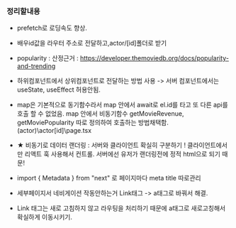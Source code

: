 ### 정리할내용

* prefetch로 로딩속도 향상.

* 배우id값을 라우터 주소로 전달하고,actor/[id]폴더로 받기

* popularity : 산정근거 : https://developer.themoviedb.org/docs/popularity-and-trending

* 하위컴포넌트에서 상위컴포넌트로 전달하는 방법 사용 -> 서버 컴포넌트에서는 useState, useEffect 허용안됨.

* map은 기본적으로 동기함수라서 map 안에서 await로 el.id를 타고 또 다른 api를 호출 할 수 없었음. map 안에서 비동기함수 getMovieRevenue, getMoviePopularity 따로 정의하여 호출하는 방법채택함.
(actor)\actor\[id]\page.tsx

* ★ 비동기로 데이터 랜더링 : 서버와 클라이언트 확실히 구분하기 ! 클라이언트에서만 리액트 훅 사용해서 컨트롤. 서버에선 유저가 랜더링전에 정적 html으로 되기 때문!

* import { Metadata } from "next" 로 페이지마다 meta title 따로관리

* 세부페이지서 네비게이션 작동안하는거 Link태그 -> a태그로 바꿔서 해결.
  
- Link 태그는 새로 고침하지 않고 라우팅을 처리하기 때문에 a태그로 새로고칭해서 확실하게 이동시키기.